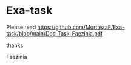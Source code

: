 # Exa-task
Please read https://github.com/MorttezaF/Exa-task/blob/main/Doc_Task_Faezinia.pdf

thanks

Faezinia
